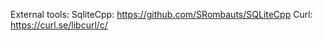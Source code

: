 External tools:
  SqliteCpp: https://github.com/SRombauts/SQLiteCpp
  Curl: https://curl.se/libcurl/c/
